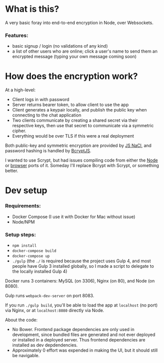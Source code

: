 # What is this?

A very basic foray into end-to-end encryption in Node, over Websockets.

### Features:
 - basic signup / login (no validations of any kind)
 - a list of other users who are online; click a user's name to send them an encrypted message (typing your own message coming soon)

# How does the encryption work?

At a high-level:
 - Client logs in with password 
 - Server returns bearer token, to allow client to use the app 
 - Client generates a keypair locally, and publish the public key when connecting to the chat application
 - Two clients communicate by creating a shared secret via their respective keys, then use that secret to communicate via a symmetric cipher.
 - Everything would be over TLS if this were a real deployment

Both public-key and symmetric encryption are provided by [JS NaCl](https://github.com/tonyg/js-nacl), and password hashing is handled by [BcryptJS](https://github.com/dcodeIO/bcrypt.js).

I wanted to use Scrypt, but had issues compiling code from either the [Node](https://github.com/barrysteyn/node-scrypt) or [browser](https://github.com/tonyg/js-scrypt) ports of it. Someday I'll replace Bcrypt with Scrypt, or something better.

# Dev setup

### Requirements:
 - Docker Compose (I use it with Docker for Mac without issue)
 - Node/NPM

### Setup steps:
 - `npm install`
 - `docker-compose build`
 - `docker-compose up`
 - `./gulp` (the `./` is required because the project uses Gulp 4, and most people have Gulp 3 installed globally, so I made a script to delegate to the locally installed Gulp 4)

Docker runs 3 containers: MySQL (on 3306), Nginx (on 80), and Node (on 8080).

Gulp runs `webpack-dev-server` on port 8083.

If you run `./gulp build`, you'll be able to load the app at `localhost` (no port) via Nginx, or at `localhost:8080` directly via Node.

About the code:

 - No Bower. Frontend package dependencies are only used in development, since bundled files are generated and not ever deployed or installed in a deployed server. Thus frontend dependencies are installed as dev depdendencies.
 - Approximately 0 effort was expended in making the UI, but it should still be navigable. 

